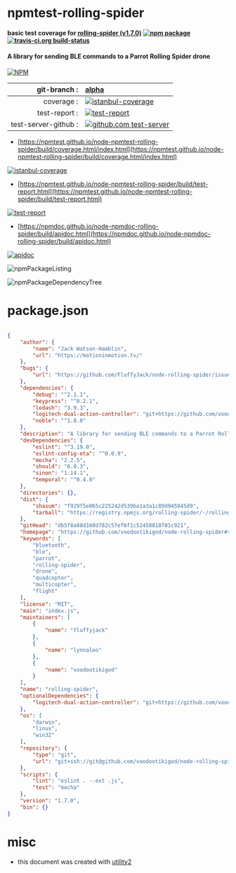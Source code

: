# npmtest-rolling-spider

#### basic test coverage for  [rolling-spider (v1.7.0)](https://github.com/voodootikigod/node-rolling-spider#readme)  [![npm package](https://img.shields.io/npm/v/npmtest-rolling-spider.svg?style=flat-square)](https://www.npmjs.org/package/npmtest-rolling-spider) [![travis-ci.org build-status](https://api.travis-ci.org/npmtest/node-npmtest-rolling-spider.svg)](https://travis-ci.org/npmtest/node-npmtest-rolling-spider)

#### A library for sending BLE commands to a Parrot Rolling Spider drone

[![NPM](https://nodei.co/npm/rolling-spider.png?downloads=true&downloadRank=true&stars=true)](https://www.npmjs.com/package/rolling-spider)

| git-branch : | [alpha](https://github.com/npmtest/node-npmtest-rolling-spider/tree/alpha)|
|--:|:--|
| coverage : | [![istanbul-coverage](https://npmtest.github.io/node-npmtest-rolling-spider/build/coverage.badge.svg)](https://npmtest.github.io/node-npmtest-rolling-spider/build/coverage.html/index.html)|
| test-report : | [![test-report](https://npmtest.github.io/node-npmtest-rolling-spider/build/test-report.badge.svg)](https://npmtest.github.io/node-npmtest-rolling-spider/build/test-report.html)|
| test-server-github : | [![github.com test-server](https://npmtest.github.io/node-npmtest-rolling-spider/GitHub-Mark-32px.png)](https://npmtest.github.io/node-npmtest-rolling-spider/build/app/index.html) | | build-artifacts : | [![build-artifacts](https://npmtest.github.io/node-npmtest-rolling-spider/glyphicons_144_folder_open.png)](https://github.com/npmtest/node-npmtest-rolling-spider/tree/gh-pages/build)|

- [https://npmtest.github.io/node-npmtest-rolling-spider/build/coverage.html/index.html](https://npmtest.github.io/node-npmtest-rolling-spider/build/coverage.html/index.html)

[![istanbul-coverage](https://npmtest.github.io/node-npmtest-rolling-spider/build/screenCapture.buildCi.browser.%252Ftmp%252Fbuild%252Fcoverage.lib.html.png)](https://npmtest.github.io/node-npmtest-rolling-spider/build/coverage.html/index.html)

- [https://npmtest.github.io/node-npmtest-rolling-spider/build/test-report.html](https://npmtest.github.io/node-npmtest-rolling-spider/build/test-report.html)

[![test-report](https://npmtest.github.io/node-npmtest-rolling-spider/build/screenCapture.buildCi.browser.%252Ftmp%252Fbuild%252Ftest-report.html.png)](https://npmtest.github.io/node-npmtest-rolling-spider/build/test-report.html)

- [https://npmdoc.github.io/node-npmdoc-rolling-spider/build/apidoc.html](https://npmdoc.github.io/node-npmdoc-rolling-spider/build/apidoc.html)

[![apidoc](https://npmdoc.github.io/node-npmdoc-rolling-spider/build/screenCapture.buildCi.browser.%252Ftmp%252Fbuild%252Fapidoc.html.png)](https://npmdoc.github.io/node-npmdoc-rolling-spider/build/apidoc.html)

![npmPackageListing](https://npmtest.github.io/node-npmtest-rolling-spider/build/screenCapture.npmPackageListing.svg)

![npmPackageDependencyTree](https://npmtest.github.io/node-npmtest-rolling-spider/build/screenCapture.npmPackageDependencyTree.svg)



# package.json

```json

{
    "author": {
        "name": "Jack Watson-Hamblin",
        "url": "https://motioninmotion.tv/"
    },
    "bugs": {
        "url": "https://github.com/FluffyJack/node-rolling-spider/issues"
    },
    "dependencies": {
        "debug": "^2.1.1",
        "keypress": "^0.2.1",
        "lodash": "3.9.3",
        "logitech-dual-action-controller": "git+https://github.com/voodootikigod/node-logitech-dual-action-controller.git",
        "noble": "^1.8.0"
    },
    "description": "A library for sending BLE commands to a Parrot Rolling Spider drone",
    "devDependencies": {
        "eslint": "^3.19.0",
        "eslint-config-eta": "^0.0.9",
        "mocha": "2.2.5",
        "should": "6.0.3",
        "sinon": "1.14.1",
        "temporal": "^0.4.0"
    },
    "directories": {},
    "dist": {
        "shasum": "f929f5e065c225242d539ba1a3a1c89d945945d9",
        "tarball": "https://registry.npmjs.org/rolling-spider/-/rolling-spider-1.7.0.tgz"
    },
    "gitHead": "db5f8a88d160d782c5fef6f1c52458818701c921",
    "homepage": "https://github.com/voodootikigod/node-rolling-spider#readme",
    "keywords": [
        "bluetooth",
        "ble",
        "parrot",
        "rolling-spider",
        "drone",
        "quadcopter",
        "multicopter",
        "flight"
    ],
    "license": "MIT",
    "main": "index.js",
    "maintainers": [
        {
            "name": "fluffyjack"
        },
        {
            "name": "lynnaloo"
        },
        {
            "name": "voodootikigod"
        }
    ],
    "name": "rolling-spider",
    "optionalDependencies": {
        "logitech-dual-action-controller": "git+https://github.com/voodootikigod/node-logitech-dual-action-controller.git"
    },
    "os": [
        "darwin",
        "linux",
        "win32"
    ],
    "repository": {
        "type": "git",
        "url": "git+ssh://git@github.com/voodootikigod/node-rolling-spider.git"
    },
    "scripts": {
        "lint": "eslint . --ext .js",
        "test": "mocha"
    },
    "version": "1.7.0",
    "bin": {}
}
```



# misc
- this document was created with [utility2](https://github.com/kaizhu256/node-utility2)
